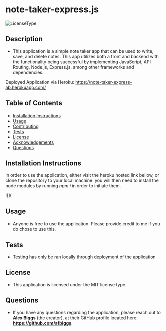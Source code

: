 # note-taker-express.js
![LicenseType](https://img.shields.io/badge/License%3A%20-MIT-green)

  
  ## Description
  
  * This application is a simple note taker app that can be used to write, save, and delete notes. This app utilizes both a front and backend with the functionality being successful by implementing JavaScript, API Routing, Node.js, Express.js, among other frameworks and dependencies. 


Deployed Application via Heroku: https://note-taker-express-ab.herokuapp.com/
  
  ## Table of Contents
  
  * [Installation Instructions](#Installation-Instructions)
  * [Usage](#Usage)
  * [Contributing](#Contributing)
  * [Tests](#Tests)
  * [License](#License)
  * [Acknowledgements](#Acknowledgements)
  * [Questions](#Questions)
  
  ## Installation Instructions
  in order to use the application, either visit the heroku hosted link bellow, or clone the repository to your local machine. you will then need to install the node modules by running *npm i* in order to initiate them.  

![](

  ## Usage
  
  * Anyone is free to use the application. Please provide credit to me if you do chose to use this. 

  
  ## Tests
  
  * Testing has only be ran locally through deployment of the application
 
  
  ## License
  
  * This application is licensed under the MIT license type.
  
  
  ## Questions
  * If you have any questions regarding the application, please reach out to **Alex Biggs** (the creator), at their GitHub profile located here: **https://github.com/afbiggs**.

